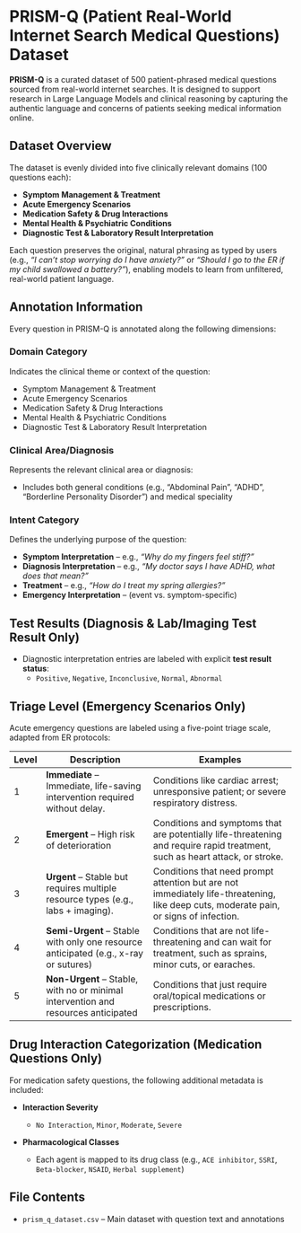 # PRISM-Q (Patient Real-World Internet Search Medical Questions) Dataset

**PRISM-Q** is a curated dataset of 500 patient-phrased medical questions sourced from real-world internet searches. It is designed to support research in Large Language Models and clinical reasoning by capturing the authentic language and concerns of patients seeking medical information online.

## Dataset Overview

The dataset is evenly divided into five clinically relevant domains (100 questions each):

- **Symptom Management & Treatment**  
- **Acute Emergency Scenarios**  
- **Medication Safety & Drug Interactions**  
- **Mental Health & Psychiatric Conditions**  
- **Diagnostic Test & Laboratory Result Interpretation**

Each question preserves the original, natural phrasing as typed by users (e.g., _“I can’t stop worrying do I have anxiety?”_ or _“Should I go to the ER if my child swallowed a battery?”_), enabling models to learn from unfiltered, real-world patient language.

## Annotation Information

Every question in PRISM-Q is annotated along the following dimensions:

### Domain Category
Indicates the clinical theme or context of the question:
- Symptom Management & Treatment
- Acute Emergency Scenarios
- Medication Safety & Drug Interactions
- Mental Health & Psychiatric Conditions
- Diagnostic Test & Laboratory Result Interpretation

### Clinical Area/Diagnosis
Represents the relevant clinical area or diagnosis:
- Includes both general conditions (e.g., “Abdominal Pain”, “ADHD”, “Borderline Personality Disorder”) and medical speciality
  
### Intent Category
Defines the underlying purpose of the question:
- **Symptom Interpretation** – e.g., _“Why do my fingers feel stiff?”_  
- **Diagnosis Interpretation** – e.g., _“My doctor says I have ADHD, what does that mean?”_  
- **Treatment** – e.g., _“How do I treat my spring allergies?”_  
- **Emergency Interpretation** – (event vs. symptom-specific)

## Test Results (Diagnosis & Lab/Imaging Test Result Only)
- Diagnostic interpretation entries are labeled with explicit **test result status**:  
  - `Positive`, `Negative`, `Inconclusive`, `Normal`, `Abnormal`

## Triage Level (Emergency Scenarios Only)

Acute emergency questions are labeled using a five-point triage scale, adapted from ER protocols:

| **Level** | **Description** | **Examples** |
|----------|------------------|--------------|
| 1        | **Immediate** – Immediate, life-saving intervention required without delay. | Conditions like cardiac arrest; unresponsive patient; or severe respiratory distress.  |
| 2        | **Emergent** – High risk of deterioration | Conditions and symptoms that are potentially life-threatening and require rapid treatment, such as heart attack, or stroke.|
| 3        | **Urgent** – Stable but requires multiple resource types (e.g., labs + imaging).| Conditions that need prompt attention but are not immediately life-threatening, like deep cuts, moderate pain, or signs of infection. |
| 4        | **Semi-Urgent** – Stable with only one resource anticipated (e.g., x-ray or sutures) | Conditions that are not life-threatening and can wait for treatment, such as sprains, minor cuts, or earaches. |
| 5        | **Non-Urgent** – Stable, with no or minimal intervention and resources anticipated |Conditions that just require oral/topical medications or prescriptions.|

## Drug Interaction Categorization (Medication Questions Only)

For medication safety questions, the following additional metadata is included:

- **Interaction Severity**
  - `No Interaction`, `Minor`, `Moderate`, `Severe`
  
- **Pharmacological Classes**
  - Each agent is mapped to its drug class (e.g., `ACE inhibitor`, `SSRI`, `Beta-blocker`, `NSAID`, `Herbal supplement`)

## File Contents

- `prism_q_dataset.csv` – Main dataset with question text and annotations  

